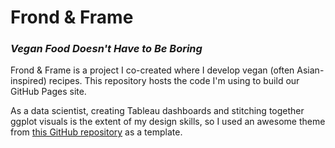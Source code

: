 # Frond & Frame
### *Vegan Food Doesn't Have to Be Boring*
Frond &amp; Frame is a project I co-created where I develop vegan (often Asian-inspired) recipes. This repository hosts the code I'm using to build our GitHub Pages site.

As a data scientist, creating Tableau dashboards and stitching together ggplot visuals is the extent of my design skills, so I used an awesome theme from [this GitHub repository](https://github.com/mmistakes/so-simple-theme "Theme by mmistakes") as a template.
